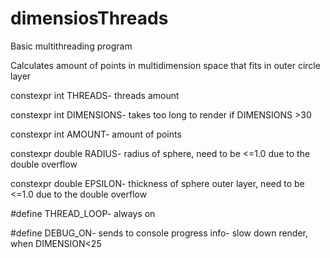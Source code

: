 # dimensiosThreads
Basic multithreading program

Calculates amount of points in multidimension space that fits in outer circle layer

constexpr int THREADS- threads amount

constexpr int DIMENSIONS- takes too long to render if DIMENSIONS >30

constexpr int AMOUNT- amount of points

constexpr double RADIUS- radius of sphere, need to be <=1.0 due to the double overflow

constexpr double EPSILON- thickness of sphere outer layer, need to be <=1.0 due to the double overflow

#define THREAD_LOOP- always on

#define DEBUG_ON- sends to console progress info- slow down render, when DIMENSION<25

